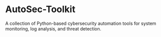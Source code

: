 # AutoSec-Toolkit
A collection of Python-based cybersecurity automation tools for system monitoring, log analysis, and threat detection.
